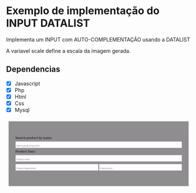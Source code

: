 # Exemplo de implementação do INPUT DATALIST

Implementa um INPUT com AUTO-COMPLEMENTAÇÃO usando a DATALIST

A variavel scale define a escala da imagem gerada.

## Dependencias

- [X] Javascript
- [X] Php
- [X] Html
- [X] Css
- [X] Mysql

![Preview](/assets/datalist.gif "Preview project.")
